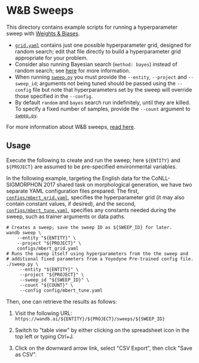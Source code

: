 # W&B Sweeps

This directory contains example scripts for running a hyperparameter sweep with
[Weights & Biases](https://wandb.ai/site).

-   [`grid.yaml`](grid.yaml) contains just one possible hyperparameter grid,
    designed for random search; edit that file directly to build a
    hyperparameter grid appropriate for your problem.
-   Consider also running Bayesian search (`method: bayes`) instead of random
    search; see
    [here](https://docs.wandb.ai/guides/sweeps/define-sweep-configuration#configuration-keys)
    for more information.
-   When running [`sweep.py`](sweep.py) you must provide the `--entity`,
    `--project` and `--sweep_id`; arguments not being tuned should be passed
    using the `--config` file but note that hyperparameters set by the sweep
    will override those specified in the `--config`.
-   By default `random` and `bayes` search run indefinitely, until they are
    killed. To specify a fixed number of samples, provide the `--count` argument
    to [`sweep.py`](sweep.py).

For more information about W&B sweeps, [read
here](https://docs.wandb.ai/guides/sweeps).

## Usage

Execute the following to create and run the sweep; here `${ENTITY}` and
`${PROJECT}` are assumed to be pre-specified environmental variables.

In the following example, targeting the English data for the CoNLL-SIGMORPHON
2017 shared task on morphological generation, we have two separate YAML
configuration files prepared. The first,
[`configs/mbert_grid.yaml`](configs/mbert_grid.yaml), specifies the
hyperparameter grid (it may also contain constant values, if desired), and the
second, [`configs/mbert_tune.yaml`](configs/mbert_tune.yaml), specifies any
constants needed during the sweep, such as trainer arguments or data paths.

    # Creates a sweep; save the sweep ID as ${SWEEP_ID} for later.
    wandb sweep \
        --entity "${ENTITY}" \
        --project "${PROJECT}" \
        configs/mbert_grid.yaml
    # Runs the sweep itself using hyperparameters from the the sweep and
    # additional fixed parameters from a Yoyodyne Pre-trained config file.
    ./sweep.py \
         --entity "${ENTITY}" \
         --project "${PROJECT}" \
         --sweep_id "${SWEEP_ID}" \
         --count "${COUNT}" \
         --config config/mbert_tune.yaml

Then, one can retrieve the results as follows:

1.  Visit the following URL:
    `https://wandb.ai/${ENTITY}/${PROJECT}/sweeps/${SWEEP_ID}`

2.  Switch to "table view" by either clicking on the spreadsheet icon in the top
    left or typing Ctrl+J.

3.  Click on the downward arrow link, select "CSV Export", then click "Save as
    CSV".
